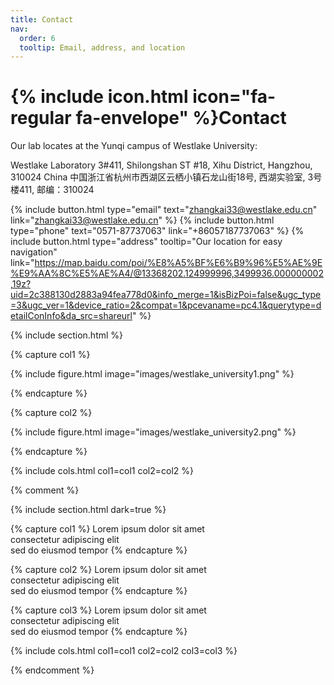 ```yaml
---
title: Contact
nav:
  order: 6
  tooltip: Email, address, and location
---
```


# {% include icon.html icon="fa-regular fa-envelope" %}Contact

Our lab locates at the Yunqi campus of Westlake University:

Westlake Laboratory 3#411, Shilongshan ST #18, Xihu District, Hangzhou, 310024 China
中国浙江省杭州市西湖区云栖小镇石龙山街18号, 西湖实验室, 3号楼411, 邮编：310024

{%
  include button.html
  type="email"
  text="zhangkai33@westlake.edu.cn"
  link="zhangkai33@westlake.edu.cn"
%}
{%
  include button.html
  type="phone"
  text="0571-87737063"
  link="+86057187737063"
%}
{%
  include button.html
  type="address"
  tooltip="Our location for easy navigation"
  link="https://map.baidu.com/poi/%E8%A5%BF%E6%B9%96%E5%AE%9E%E9%AA%8C%E5%AE%A4/@13368202.124999996,3499936.000000002,19z?uid=2c388130d2883a94fea778d0&info_merge=1&isBizPoi=false&ugc_type=3&ugc_ver=1&device_ratio=2&compat=1&pcevaname=pc4.1&querytype=detailConInfo&da_src=shareurl"
%}

{% include section.html %}

{% capture col1 %}

{%
  include figure.html
  image="images/westlake_university1.png"
%}

{% endcapture %}

{% capture col2 %}

{%
  include figure.html
  image="images/westlake_university2.png"
%}

{% endcapture %}

{% include cols.html col1=col1 col2=col2 %}

{% comment %}

{% include section.html dark=true %}

{% capture col1 %}
Lorem ipsum dolor sit amet  
consectetur adipiscing elit  
sed do eiusmod tempor
{% endcapture %}

{% capture col2 %}
Lorem ipsum dolor sit amet  
consectetur adipiscing elit  
sed do eiusmod tempor
{% endcapture %}

{% capture col3 %}
Lorem ipsum dolor sit amet  
consectetur adipiscing elit  
sed do eiusmod tempor
{% endcapture %}

{% include cols.html col1=col1 col2=col2 col3=col3 %}

{% endcomment %}

